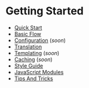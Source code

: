 # Getting Started

* [Quick Start](QuickStart.md)
* [Basic Flow](BasicFlow.md)
* [Configuration](---) (*soon*)
* [Translation](Translation.md)
* [Templating](Templating.md) (*soon*)
* [Caching](---) (*soon*)
* [Style Guide](StyleGuide.md)
* [JavaScript Modules](JavaScriptModules.md)
* [Tips And Tricks](TipsAndTricks.md)
